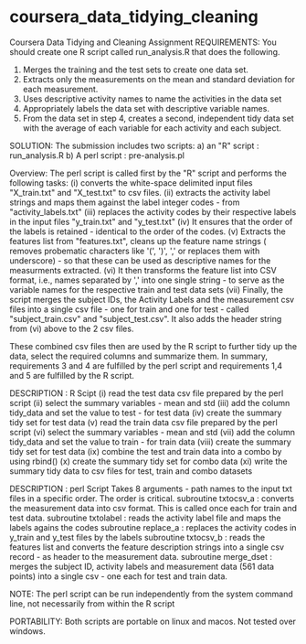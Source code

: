 # coursera_data_tidying_cleaning
Coursera Data Tidying and Cleaning Assignment
REQUIREMENTS: 
You should create one R script called run_analysis.R that does the following.
1.	Merges the training and the test sets to create one data set.
2.	Extracts only the measurements on the mean and standard deviation for each measurement.
3.	Uses descriptive activity names to name the activities in the data set
4.	Appropriately labels the data set with descriptive variable names.
5.	From the data set in step 4, creates a second, independent tidy data set with the average of each variable for each activity and each subject.

SOLUTION:
The submission includes two scripts:
a) an "R" script : run_analysis.R
b) A perl script : pre-analysis.pl

Overview:
The perl script is called first by the "R" script and performs the following tasks:
(i) converts the white-space delimited input files "X_train.txt" and "X_test.txt" to csv files.
(ii) extracts the activity label strings and maps them against the label integer codes - from "activity_labels.txt"
(iii) replaces the activity codes by their respective labels in the input files "y_train.txt" and "y_test.txt"
(iv) It ensures that the order of the labels is retained - identical to the order of the codes.
(v) Extracts the features list from "features.txt", cleans up the feature name strings ( removes probematic characters like '(', ')', ',' or replaces them with underscore) - so that these can be used as descriptive names for the measurments extracted.
(vi) It then transforms the feature list into CSV format, i.e., names separated by ',' into one single string - to serve as the variable names for the respective train and test data sets
(vii) Finally, the script merges the subject IDs, the Activity Labels and the measurement csv files into a single csv file - one for train and one for test - called "subject_train.csv" and "subject_test.csv". It also adds the header string from (vi) above to the 2 csv files. 

These combined csv files then are used by the R script to further tidy up the data, select the required columns and summarize them. 
In summary, requirements 3 and 4 are fulfilled by the perl script and requirements 1,4 and 5 are fulfilled by the R script. 

DESCRIPTION : R Scipt
(i) read the test data csv file prepared by the perl script
(ii) select the summary variables - mean and std
(iii) add the column tidy_data and set the value to test - for test data
(iv) create the summary tidy set for test data
(v) read the train data csv file prepared by the perl script
(vi) select the summary variables - mean and std
(vii) add the column tidy_data and set the value to train - for train data
(viii) create the summary tidy set for test data
(ix) combine the test and train data into a combo by using rbind()
(x) create the summary tidy set for combo data
(xi) write the summary tidy data to csv files for test, train and combo datasets

DESCRIPTION : perl Script
Takes 8 arguments - path names to the input txt files in a specific order. The order is critical. 
subroutine txtocsv_a : converts the measurement data into csv format. This is called once each for train and test data.
subroutine txtolabel : reads the activity label file and maps the labels agains the codes
subroutine replace_a : replaces the activity codes in y_train and y_test files by the labels
subroutine txtocsv_b : reads the features list and converts the feature description strings into a single csv record - as header to the measurement data. 
subroutine merge_dset : merges the subject ID, activity labels and measurement data (561 data points) into a single csv - one each for test and train data. 

NOTE:  The perl script can be run independently from the system command line, not necessarily from within the R script

PORTABILITY:  Both scripts are portable on linux and macos. Not tested over windows. 
